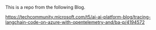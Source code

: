 This is a repo from the following Blog.

https://techcommunity.microsoft.com/t5/ai-ai-platform-blog/tracing-langchain-code-on-azure-with-opentelemetry-and/ba-p/4194572
